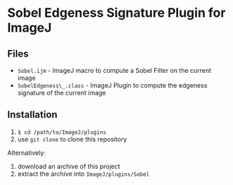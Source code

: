 # Sobel Edgeness Signature Plugin for ImageJ

## Files
* `Sobel.ijm` - ImageJ macro to compute a Sobel Filter on the current image
* `SobelEdgeness\_.class` - ImageJ Plugin to compute the edgeness signature of the current image

## Installation
1. `$ cd /path/to/ImageJ/plugins`
1. use `git clone` to clone this repository

Alternatively:
1. download an archive of this project
1. extract the archive into `ImageJ/plugins/Sobel`

